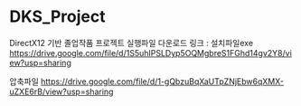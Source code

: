 # DKS_Project
DirectX12 기반 졸업작품 프로젝트
실행파일 다운로드 링크 :
설치파일exe
https://drive.google.com/file/d/1S5uhIPSLDyp5OQMgbreS1FGhd14gv2Y8/view?usp=sharing

압축파일
https://drive.google.com/file/d/1-gQbzuBqXaUTpZNjEbw6qXMX-uZXE6rB/view?usp=sharing
